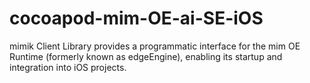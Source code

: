 # cocoapod-mim-OE-ai-SE-iOS
mimik Client Library provides a programmatic interface for the mim OE Runtime (formerly known as edgeEngine), enabling its startup and integration into iOS projects.
